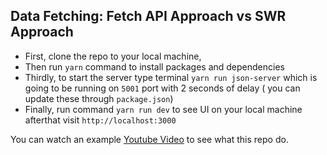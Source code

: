 ## Data Fetching: Fetch API Approach vs SWR Approach

- First, clone the repo to your local machine,
- Then run `yarn` command to install packages and dependencies
- Thirdly, to start the server type terminal `yarn run json-server` which is going to be running on `5001` port with 2 seconds of delay ( you can update these through `package.json`)
- Finally, run command `yarn run dev` to see UI on your local machine afterthat visit `http://localhost:3000`

You can watch an example [Youtube Video](https://youtu.be/MJeofIcEWLo) to see what this repo do.

